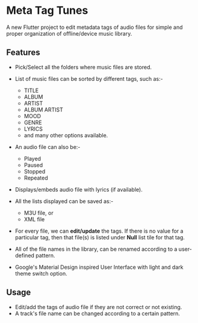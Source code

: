 # Meta Tag Tunes

A new Flutter project to edit metadata tags of audio files for simple and proper organization of offline/device music library.

## Features

- Pick/Select all the folders where music files are stored.

- List of music files can be sorted by different tags, such as:-
  - TITLE
  - ALBUM
  - ARTIST
  - ALBUM ARTIST
  - MOOD
  - GENRE
  - LYRICS 
  - and many other options available.

- An audio file can also be:-
  - Played
  - Paused
  - Stopped
  - Repeated

- Displays/embeds audio file with lyrics (if available).

- All the lists displayed can be saved as:-
  - M3U file, or
  - XML file

- For every file, we can **edit/update** the tags. If there is no value for a particular tag, then that file(s) is listed under **Null** list tile for that tag.

- All of the file names in the library, can be renamed according to a user-defined pattern.

- Google's Material Design inspired User Interface with light and dark theme switch option.


## Usage
- Edit/add the tags of audio file if they are not correct or not existing.
- A track's file name can be changed according to a certain pattern.